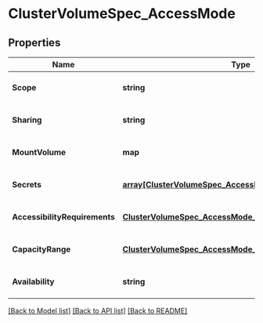 # ClusterVolumeSpec_AccessMode

## Properties
Name | Type | Description | Notes
------------ | ------------- | ------------- | -------------
**Scope** | **string** |  | [optional] [default to null]
**Sharing** | **string** |  | [optional] [default to null]
**MountVolume** | **map** |  | [optional] [default to null]
**Secrets** | [**array[ClusterVolumeSpec_AccessMode_Secrets]**](ClusterVolumeSpec_AccessMode_Secrets.md) |  | [optional] [default to null]
**AccessibilityRequirements** | [**ClusterVolumeSpec_AccessMode_AccessibilityRequirements**](ClusterVolumeSpec_AccessMode_AccessibilityRequirements.md) |  | [optional] [default to null]
**CapacityRange** | [**ClusterVolumeSpec_AccessMode_CapacityRange**](ClusterVolumeSpec_AccessMode_CapacityRange.md) |  | [optional] [default to null]
**Availability** | **string** |  | [optional] [default to null]

[[Back to Model list]](../README.md#documentation-for-models) [[Back to API list]](../README.md#documentation-for-api-endpoints) [[Back to README]](../README.md)


